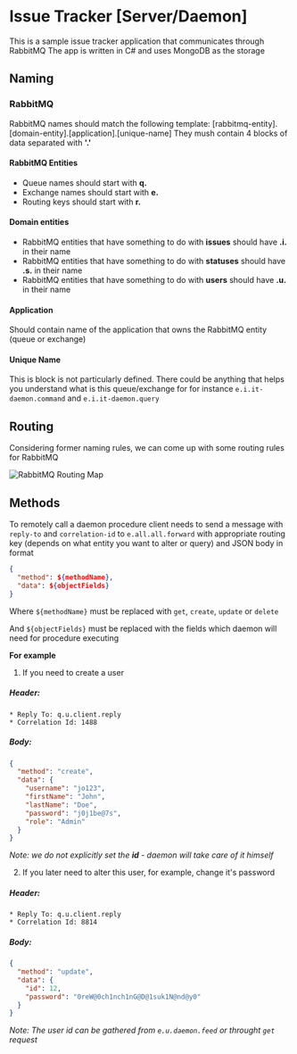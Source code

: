 # Issue Tracker [Server/Daemon]
This is a sample issue tracker application that communicates through RabbitMQ
The app is written in C# and uses MongoDB as the storage

## Naming

### RabbitMQ 

RabbitMQ names should match the following template: [rabbitmq-entity].[domain-entity].[application].[unique-name]
They mush contain 4 blocks of data separated with **'.'**

#### RabbitMQ Entities
- Queue names should start with **q.**
- Exchange names should start with **e.**
- Routing keys should start with **r.**

#### Domain entities
- RabbitMQ entities that have something to do with __issues__ should have __.i.__ in their name
- RabbitMQ entities that have something to do with __statuses__ should have __.s.__ in their name
- RabbitMQ entities that have something to do with __users__ should have __.u.__ in their name

#### Application
Should contain name of the application that owns the RabbitMQ entity (queue or exchange)

#### Unique Name
This is block is not particularly defined. There could be anything that helps you understand what is this queue/exchange for
for instance `e.i.it-daemon.command` and `e.i.it-daemon.query`

## Routing
Considering former naming rules, we can come up with some routing rules for RabbitMQ

![RabbitMQ Routing Map](https://pp.vk.me/c631123/v631123043/44d07/X-HH03SVYKo.jpg "RabbitMQ Routing Map")

## Methods
To remotely call a daemon procedure client needs to send a message with `reply-to` and `correlation-id` to `e.all.all.forward` with appropriate routing key (depends on what entity you want to alter or query) and JSON body in format

```json
{
  "method": ${methodName},
  "data": ${objectFields}
}
```

Where `${methodName}` must be replaced with `get`, `create`, `update` or `delete`

And `${objectFields}` must be replaced with the fields which daemon will need for procedure executing 

**For example**

1. If you need to create a user

  ##### Header:
    * Reply To: q.u.client.reply
    * Correlation Id: 1488
  
  ##### Body:
  ```json
  {
    "method": "create",
    "data": {
      "username": "jo123",
      "firstName": "John",
      "lastName": "Doe",
      "password": "j0j1be@7s",
      "role": "Admin"
    }
  }
  ```
  *Note: we do not explicitly set the __id__ - daemon will take care of it himself*

2. If you later need to alter this user, for example, change it's password

  ##### Header:
    * Reply To: q.u.client.reply
    * Correlation Id: 8814
    
  ##### Body:
  ```json
  {
    "method": "update",
    "data": {
      "id": 12,
      "password": "0reW@0ch1nch1nG@D@1suk1N@nd@y0"
    }
  }
  ```
  *Note: The user id can be gathered from `e.u.daemon.feed` or throught `get` request*



